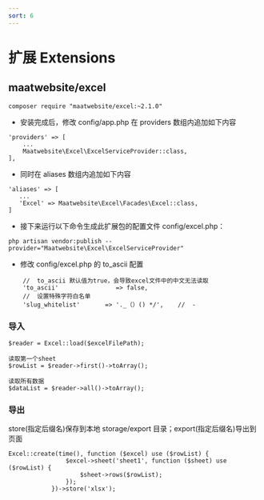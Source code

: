 ```yaml
---
sort: 6
---
```


# 扩展 Extensions

## maatwebsite/excel

```
composer require "maatwebsite/excel:~2.1.0"
```

* 安装完成后，修改 config/app.php 在 providers 数组内追加如下内容

```
'providers' => [
    ...
    Maatwebsite\Excel\ExcelServiceProvider::class,
],
```

* 同时在 aliases 数组内追加如下内容

 ```
 'aliases' => [
    ...
    'Excel' => Maatwebsite\Excel\Facades\Excel::class,
]
```
* 接下来运行以下命令生成此扩展包的配置文件 config/excel.php：

```
php artisan vendor:publish --provider="Maatwebsite\Excel\ExcelServiceProvider"
```

* 修改 config/excel.php 的 to_ascii 配置

```
    //  to_ascii 默认值为true，会导致excel文件中的中文无法读取
    'to_ascii'                => false,
    //  设置特殊字符白名单
    'slug_whitelist'       => '._（）() */',    //  -
```

### 导入

```
$reader = Excel::load($excelFilePath);

读取第一个sheet
$rowList = $reader->first()->toArray();

读取所有数据
$dataList = $reader->all()->toArray();
```

### 导出
store(指定后缀名)保存到本地 storage/export 目录；export(指定后缀名)导出到页面

```
Excel::create(time(), function ($excel) use ($rowList) {
                $excel->sheet('sheet1', function ($sheet) use ($rowList) {
                    $sheet->rows($rowList);
                });
            })->store('xlsx');
```